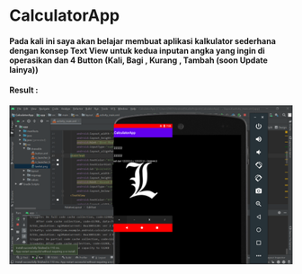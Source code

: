 # CalculatorApp
#### Pada kali ini saya akan belajar membuat aplikasi kalkulator sederhana dengan konsep **Text View** untuk kedua inputan angka yang ingin di operasikan dan 4 **Button** (Kali, Bagi , Kurang , Tambah (soon Update lainya)) <br>
#### Result :
![Alt Text](https://github.com/adam033/CalculatorApp/blob/main/Screenshot%20(486).png)

